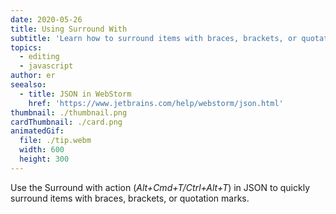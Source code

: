 ```yaml
---
date: 2020-05-26
title: Using Surround With
subtitle: 'Learn how to surround items with braces, brackets, or quotation marks in JSON.'
topics:
  - editing
  - javascript
author: er
seealso:
  - title: JSON in WebStorm
    href: 'https://www.jetbrains.com/help/webstorm/json.html'
thumbnail: ./thumbnail.png
cardThumbnail: ./card.png
animatedGif:
  file: ./tip.webm
  width: 600
  height: 300
---
```

Use the Surround with action (*Alt+Cmd+T/Ctrl+Alt+T*) in JSON to quickly surround items with braces, brackets, or quotation marks.
